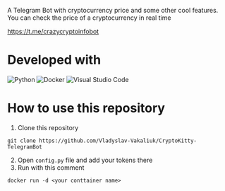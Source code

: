 A Telegram Bot with cryptocurrency price and some other cool features.
You can check the price of a cryptocurrency in real time

https://t.me/crazycryptoinfobot

# Developed with
![Python](https://img.shields.io/badge/python-3670A0?style=for-the-badge&logo=python&logoColor=ffdd54)
![Docker](https://img.shields.io/badge/docker-%230db7ed.svg?style=for-the-badge&logo=docker&logoColor=white)
![Visual Studio Code](https://img.shields.io/badge/Visual%20Studio%20Code-0078d7.svg?style=for-the-badge&logo=visual-studio-code&logoColor=white)


# How to use this repository
1. Clone this repository
```
git clone https://github.com/Vladyslav-Vakaliuk/CryptoKitty-TelegramBot
```
2. Open `config.py` file and add your tokens there 
3. Run with this comment
```
docker run -d <your conttainer name>
```



